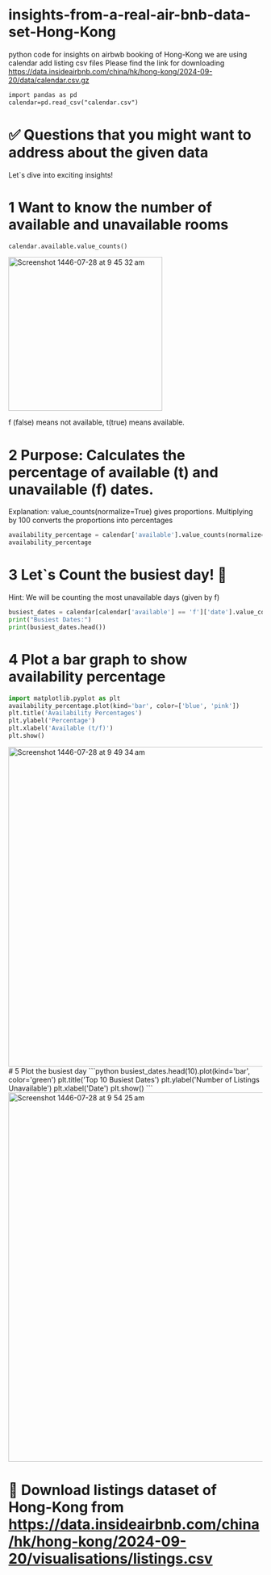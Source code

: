 # insights-from-a-real-air-bnb-data-set-Hong-Kong
python code for insights on airbwb booking of Hong-Kong we are using calendar add listing csv files
Please find the link for downloading
https://data.insideairbnb.com/china/hk/hong-kong/2024-09-20/data/calendar.csv.gz


```diff
import pandas as pd
calendar=pd.read_csv("calendar.csv")
```

# ✅ Questions that you might want to address about the given data
Let`s dive into exciting insights!
# 1 Want to know the number of available and unavailable rooms
```python
calendar.available.value_counts()
```
<img width="305" alt="Screenshot 1446-07-28 at 9 45 32 am" src="https://github.com/user-attachments/assets/aea50956-3f08-444b-ad63-3cf44c5fd3b1" />

f (false) means not available, t(true) means available.
# 2 Purpose: Calculates the percentage of available (t) and unavailable (f) dates.
Explanation:
value_counts(normalize=True) gives proportions.
Multiplying by 100 converts the proportions into percentages
```python
availability_percentage = calendar['available'].value_counts(normalize=True) * 100
availability_percentage
```

# 3 Let`s Count the busiest day! 🚩
Hint: We will be counting the most unavailable days (given by f)
```python
busiest_dates = calendar[calendar['available'] == 'f']['date'].value_counts()
print("Busiest Dates:")
print(busiest_dates.head())
```
# 4 Plot a bar graph to show availability percentage
```python
import matplotlib.pyplot as plt
availability_percentage.plot(kind='bar', color=['blue', 'pink'])
plt.title('Availability Percentages')
plt.ylabel('Percentage')
plt.xlabel('Available (t/f)')
plt.show()
```
<img width="634" alt="Screenshot 1446-07-28 at 9 49 34 am" src="https://github.com/user-attachments/assets/61b99e43-4604-4038-995e-a87111c9b250" />
# 5 Plot the busiest day
```python
busiest_dates.head(10).plot(kind='bar', color='green')
plt.title('Top 10 Busiest Dates')
plt.ylabel('Number of Listings Unavailable')
plt.xlabel('Date')
plt.show()
```

<img width="732" alt="Screenshot 1446-07-28 at 9 54 25 am" src="https://github.com/user-attachments/assets/8eacc9f4-ad54-4a09-a838-940ff7d59c3c" />

# 📄 Download listings dataset of Hong-Kong from https://data.insideairbnb.com/china/hk/hong-kong/2024-09-20/visualisations/listings.csv


